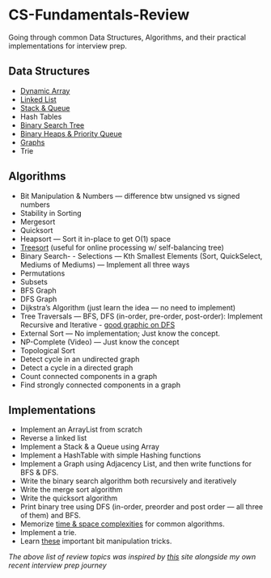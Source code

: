 # CS-Fundamentals-Review
Going through common Data Structures, Algorithms, and their practical implementations for interview prep.

## Data Structures

- [Dynamic Array](./data-structures/dynamic_array/)
- [Linked List](./data-structures/linked_list/)
- [Stack & Queue](./data-structures/stack_queue/)
- Hash Tables
- [Binary Search Tree](./data-structures/tree/)
- [Binary Heaps & Priority Queue](./data-structures/heap/)
- [Graphs](./data-structures/graphs/)
- Trie

## Algorithms

- Bit Manipulation & Numbers — difference btw unsigned vs signed numbers
- Stability in Sorting
- Mergesort
- Quicksort
- Heapsort — Sort it in-place to get O(1) space
- [Treesort](https://www.wikiwand.com/en/Tree_sort) (useful for online
  processing w/ self-balancing tree)
- Binary Search- - Selections — Kth Smallest Elements (Sort, QuickSelect, Mediums of Mediums) — Implement all three ways
- Permutations
- Subsets
- BFS Graph
- DFS Graph
- Dijkstra’s Algorithm (just learn the idea — no need to implement)
- Tree Traversals — BFS, DFS (in-order, pre-order, post-order): Implement Recursive and Iterative - [good graphic on DFS](https://www.wikiwand.com/en/Tree_traversal#/Depth-first_search_of_binary_tree)
- External Sort — No implementation; Just know the concept.
- NP-Complete (Video) — Just know the concept
- Topological Sort
- Detect cycle in an undirected graph
- Detect a cycle in a directed graph
- Count connected components in a graph
- Find strongly connected components in a graph

## Implementations

- Implement an ArrayList from scratch
- Reverse a linked list
- Implement a Stack & a Queue using Array
- Implement a HashTable with simple Hashing functions
- Implement a Graph using Adjacency List, and then write functions for BFS & DFS.
- Write the binary search algorithm both recursively and iteratively
- Write the merge sort algorithm
- Write the quicksort algorithm
- Print binary tree using DFS (in-order, preorder and post order — all three of them) and BFS.
- Memorize [time & space complexities](https://www.bigocheatsheet.com/) for common algorithms.
- Implement a trie.
- Learn [these](https://www.geeksforgeeks.org/bit-tricks-competitive-programming/) important bit manipulation tricks.


*The above list of review topics was inspired by
[this](https://medium.com/@alimirio/before-you-start-solving-problems-on-leetcode-prep-work-9d65fc964c6f) site alongside my own recent interview prep journey*
